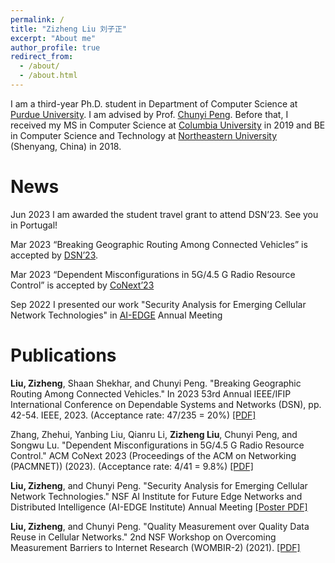 ```yaml
---
permalink: /
title: "Zizheng Liu 刘子正"
excerpt: "About me"
author_profile: true
redirect_from: 
  - /about/
  - /about.html
---
```


I am a third-year Ph.D. student in Department of Computer Science at [Purdue University](https://www.cs.purdue.edu/). I am advised by Prof. [Chunyi Peng](https://www.cs.purdue.edu/homes/chunyi/). Before that, I received my MS in Computer Science at [Columbia University](https://www.cs.columbia.edu/) in 2019 and BE in Computer Science and Technology at [Northeastern University](http://www.cse.neu.edu.cn/) (Shenyang, China) in 2018.

News
======
Jun 2023 I am awarded the student travel grant to attend DSN’23. See you in Portugal!

Mar 2023 “Breaking Geographic Routing Among Connected Vehicles” is accepted by [DSN’23](https://dsn2023.dei.uc.pt/).

Mar 2023 “Dependent Misconfigurations in 5G/4.5 G Radio Resource Control” is accepted by [CoNext’23](https://conferences.sigcomm.org/co-next/2023/#!/home)

Sep 2022 I presented our work "Security Analysis for Emerging Cellular Network Technologies" in [AI-EDGE](https://aiedge.osu.edu/) Annual Meeting

Publications
======
**Liu, Zizheng**, Shaan Shekhar, and Chunyi Peng. "Breaking Geographic Routing Among Connected Vehicles." In 2023 53rd Annual IEEE/IFIP International Conference on Dependable Systems and Networks (DSN), pp. 42-54. IEEE, 2023. (Acceptance rate: 47/235 = 20%) [[PDF]](https://ieeexplore.ieee.org/stamp/stamp.jsp?arnumber=10202631&casa_token=nf9VACfbJIsAAAAA:-whwLLhsKnyc-phL4_mNPFcrUqgizivBTBTEz8yios1ePSf6T7t4Fctcnz3lz2zKb2tp7CCKTw&tag=1)

Zhang, Zhehui, Yanbing Liu, Qianru Li, **Zizheng Liu**, Chunyi Peng, and Songwu Lu. "Dependent Misconfigurations in 5G/4.5 G Radio Resource Control." ACM CoNext 2023 (Proceedings of the ACM on Networking (PACMNET)) (2023). (Acceptance rate: 4/41 = 9.8%) [[PDF]](https://www.cs.purdue.edu/homes/chunyi/pubs/conext23-zhang.pdf)

**Liu, Zizheng**, and Chunyi Peng. "Security Analysis for Emerging Cellular Network Technologies." 
NSF AI Institute for Future Edge Networks and Distributed Intelligence (AI-EDGE Institute) Annual Meeting [[Poster PDF]]()

**Liu, Zizheng**, and Chunyi Peng. "Quality Measurement over Quality Data Reuse in Cellular Networks." 2nd NSF Workshop on Overcoming Measurement Barriers to Internet Research (WOMBIR-2) (2021). [[PDF]](https://www.caida.org/workshops/wombir/2104/slides/wombir2-peng-paper.pdf)